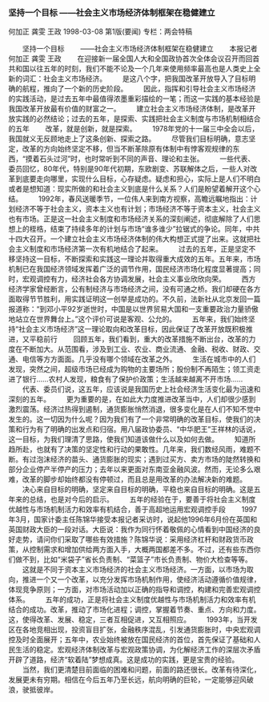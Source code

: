 ### 坚持一个目标  ——社会主义市场经济体制框架在稳健建立
何加正  龚雯  王政
1998-03-08
第1版(要闻)
专栏：两会特稿

　　坚持一个目标
　　——社会主义市场经济体制框架在稳健建立
　　本报记者何加正  龚雯  王政
　　在迎接新一届全国人大和全国政协首次全体会议召开而回首共和国以往五年的时刻，我们不能不论及一个几年来使用频率最高也是人类史上全新的词汇：社会主义市场经济。
　　是这八个字，把我国改革开放导入了目标明确的航程，推向了一个新的历史阶段。
　　因此，指挥和引导社会主义市场经济的实践活动，是过去五年中最值得浓墨重彩描绘的一笔；而这一实践的基本经验是我国改革开放最有价值的财富之一。
　　建立社会主义市场经济体制，是改革开放实践的必然结论；过去的五年，是探索、实践把社会主义制度与市场机制相结合的五年
　　改革，就是创新，就是探索。
　　1978年党的十一届三中全会以后，我国就义无反顾地走上了这条创新、探索之路。
　　尽管我们目标明确，意志坚定，改革的方向始终坚定不移，但当不断革除原有体制中有悖客观规律的东西，“摸着石头过河”时，也时常听到不同的声音、理论和主张。
　　一些代表、委员回忆，80年代，特别是90年代初期，东欧剧变、苏联解体之后，一些人对改革到底要走向哪里，实现什么目标，心存疑虑。疑虑和担心，实际上是人们不明白或者是想知道：现实所做的和社会主义到底是什么关系？人们是盼望着解开这个心结。
　　1992年，春风送暖季节，一位伟人来到南方视察，高瞻远瞩地指出：计划经济不等于社会主义，资本主义也有计划；市场经济不等于资本主义，社会主义也有市场。正是这一社会主义制度和市场经济关系的深刻阐述，彻底解除了人们思想上的桎梏，结束了持续多年的计划与市场“谁多谁少”拉锯式的争论。同年，中共十四大召开。一个建立社会主义市场经济体制的伟大构想正式提了出来。这就把社会主义制度和市场经济第一次有机地结合了起来。
　　过去的五年，正是坚定不移坚持这一目标，不断探索和实践这一理论并取得重大成效的五年。五年来，市场机制已在我国经济领域发挥着广泛的调节作用，国民经济市场化程度显著提高；同时，宏观调控有力，经济社会各方协调发展，社会主义事业欣欣向荣。
　　西方经济学家曾经断言，公有制经济与市场经济之间，没有可通之桥。我们却硬在各方面取得节节胜利，用实践证明这一创举是成功的。不久前，法新社从北京发回一篇报道称：“到邓小平92岁逝世时，中国是以世界贸易大国和一支重要政治力量骄傲地站立在世界舞台上。”这个评价可说是客观、公允的。
　　五年来，我们始终坚持“社会主义市场经济”这一理论取向和改革目标，因此保证了改革开放既积极推进，又平稳前行
　　回顾五年，我们看到，重大的改革措施不断出台，改革的力度在不断加大。从范围看，涉及到工业、农业、商业流通、金融、税收、财政、交通、电信等方方面面。几乎没有哪个领域在改革之外。
　　生活在城市中的人们发现，突然之间，超级市场已经成为购物的主要场所；股份制不再陌生；领工资走进了银行……农村人发现，粮食有了保护价政策；生活越来越离不开市场……
　　代表、委员们说，这五年，应该说是我国历史上社会经济生活变化最为迅速和深刻的五年。
　　更为重要的是，在如此大力度推进改革当中，人们却很少感到激烈震荡。经济过热得到遏制，通货膨胀悄然消退，很多变化是在人们不知不觉中发生的。这一切因为什么呢？因为我们有了一个非常明确的改革目标，使我们的决策和行为有了明确的出发点和归宿。用八届政协委员、“中华肥王”王祥林的话说，这一目标，为我们理清了思路，使我们知道该做什么以及如何去做。
　　知道所趋所赴，也就有了决策的坚定性和行动的果敢性。几年来，我们数经风雨，难题不断。有过泡沫经济的苗头、通货膨胀的现实；遇到过买方、卖方市场的陡然转换和部分企业停产半停产的压力；去年以来更面对东南亚金融风波。然而，无论多么艰难，改革的脚步却始终都没有停顿过，而且总是用改革的办法解决新的难题。
　　决心来自目标的明确，坚定来自目标的明确，平稳也来自目标的明确。这是五年来的总结，也是对今后的启示。
　　五年的经验在于，要善于将社会主义制度优越性与市场机制活力和效率有机结合，善于高超地运用宏观调控手段
　　1997年3月，国家计委主任陈锦华接受本报记者采访时，说起他1996年6月份在英国和英国财政大臣的一段对话。大臣说：我作为同行怀着敬佩的心情看到中国经济的良好走势，请问你们采取了哪些有效措施？陈锦华说：采用经济杠杆和财政货币政策，从控制需求和增加供给两方面入手，大概两国都差不多。不过，还有些东西你们做不到，比如“米袋子”省长负责制、“菜篮子”市长负责制、物价大检查等等。
　　这就是不同于资本主义市场经济的社会主义市场经济。一方面，以市场为取向，推进一个又一个改革，以充分发挥市场机制作用，使经济活动遵循价值规律，体现竞争原则；一方面，对市场活动加以正确的指导和调控，构建和完善宏观调控体系。
　　五年的成功，正是将社会主义制度优越性与市场机制活力和效率有机结合的成功。改革，推动了市场化进程；调控，掌握着节奏、重点、方向和力度。这，使得改革、发展、稳定，三者互相促进，又互相照应。
　　1993年，当开发区在各地竞相出现，投资盲目扩张，金融秩序混乱，引发通货膨胀时，中央宏观调控及时全面展开；五年中，农业始终被放在国民经济的首位，首先保证了基础和人民生活的稳定。宏观经济体制改革与宏观政策协调，为化解经济工作的深层次矛盾开辟了道路，经济“软着陆”梦想成真。这是成功的实践，更是宝贵的经验。
　　当然，我们更清楚目前面临的困难和问题，前面的路还很长。改革有待深化，发展更未有穷期。相信在今后五年乃至长远，航向明确的巨轮，一定能够迎风破浪，驶抵彼岸。
